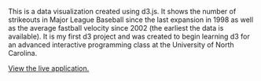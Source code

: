 This is a data visualization created using d3.js. It shows the number of strikeouts in Major League Baseball since the last expansion in 1998 as well as the average fastball velocity since 2002 (the earliest the data is available). It is my first d3 project and was created to begin learning d3 for an advanced interactive programming class at the University of North Carolina.

<a href="http://kierstenschmidt.com/J583/strikeout-graphic/">View the live application.</a>
